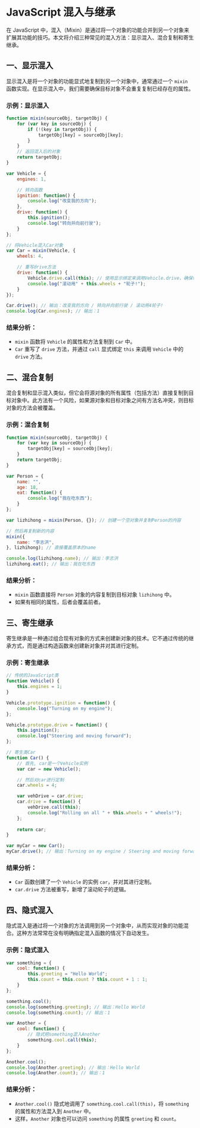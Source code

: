# JavaScript 混入与继承

在 JavaScript 中，混入（Mixin）是通过将一个对象的功能合并到另一个对象来扩展其功能的技巧。本文将介绍三种常见的混入方法：显示混入、混合复制和寄生继承。

## 一、显示混入

显示混入是将一个对象的功能显式地复制到另一个对象中，通常通过一个 `mixin` 函数实现。在显示混入中，我们需要确保目标对象不会重复复制已经存在的属性。

### 示例：显示混入

```js
function mixin(sourceObj, targetObj) {
    for (var key in sourceObj) {
        if (!(key in targetObj)) {
            targetObj[key] = sourceObj[key];
        }
    }
    // 返回混入后的对象
    return targetObj;
}

var Vehicle = {
    engines: 1,

    // 转向函数
    ignition: function() {
        console.log("改变我的方向");
    },
    drive: function() {
        this.ignition();
        console.log("转向并向前行驶");
    }
};

// 将Vehicle混入Car对象
var Car = mixin(Vehicle, {
    wheels: 4,

    // 重写drive方法
    drive: function() {
        Vehicle.drive.call(this); // 使用显示绑定来调用Vehicle.drive，确保this指向Car
        console.log("滚动用" + this.wheels + "轮子!");
    }
});

Car.drive(); // 输出：改变我的方向 / 转向并向前行驶 / 滚动用4轮子!
console.log(Car.engines); // 输出：1
```

### 结果分析：

- `mixin` 函数将 `Vehicle` 的属性和方法复制到 `Car` 中。
- `Car` 重写了 `drive` 方法，并通过 `call` 显式绑定 `this` 来调用 `Vehicle` 中的 `drive` 方法。

## 二、混合复制

混合复制和显示混入类似，但它会将源对象的所有属性（包括方法）直接复制到目标对象中。此方法有一个风险，如果源对象和目标对象之间有方法名冲突，则目标对象的方法会被覆盖。

### 示例：混合复制

```js
function mixin(sourceObj, targetObj) {
    for (var key in sourceObj) {
        targetObj[key] = sourceObj[key];
    }
    return targetObj;
}

var Person = {
    name: "",
    age: 18,
    eat: function() {
        console.log("我在吃东西");
    }
};

var lizhihong = mixin(Person, {}); // 创建一个空对象并复制Person的内容

// 然后再复制新的内容
mixin({
    name: "李志洪",
}, lizhihong); // 直接覆盖原本的name

console.log(lizhihong.name); // 输出：李志洪
lizhihong.eat(); // 输出：我在吃东西
```

### 结果分析：

- `mixin` 函数直接将 `Person` 对象的内容复制到目标对象 `lizhihong` 中。
- 如果有相同的属性，后者会覆盖前者。

## 三、寄生继承

寄生继承是一种通过组合现有对象的方式来创建新对象的技术。它不通过传统的继承方式，而是通过构造函数来创建新对象并对其进行定制。

### 示例：寄生继承

```js
// 传统的JavaScript类
function Vehicle() {
    this.engines = 1;
}

Vehicle.prototype.ignition = function() {
    console.log("Turning on my engine");
};

Vehicle.prototype.drive = function() {
    this.ignition();
    console.log("Steering and moving forward");
};

// 寄生类Car
function Car() {
    // 首先, car是一个Vehicle实例
    var car = new Vehicle();

    // 然后对car进行定制
    car.wheels = 4;

    var vehDrive = car.drive;
    car.drive = function() {
        vehDrive.call(this);
        console.log("Rolling on all " + this.wheels + " wheels!");
    };
    
    return car;
}

var myCar = new Car();
myCar.drive(); // 输出：Turning on my engine / Steering and moving forward / Rolling on all 4 wheels!
```

### 结果分析：

- `Car` 函数创建了一个 `Vehicle` 的实例 `car`，并对其进行定制。
- `car.drive` 方法被重写，新增了滚动轮子的逻辑。

## 四、隐式混入

隐式混入是通过将一个对象的方法调用到另一个对象中，从而实现对象的功能混合。这种方法常常在没有明确指定混入函数的情况下自动发生。

### 示例：隐式混入

```js
var something = {
    cool: function() {
        this.greeting = "Hello World";
        this.count = this.count ? this.count + 1 : 1;
    }
};

something.cool();
console.log(something.greeting); // 输出：Hello World
console.log(something.count); // 输出：1

var Another = {
    cool: function() {
        // 隐式把something混入Another
        something.cool.call(this);
    }
};

Another.cool();
console.log(Another.greeting); // 输出：Hello World
console.log(Another.count); // 输出：1
```

### 结果分析：

- `Another.cool()` 隐式地调用了 `something.cool.call(this)`，将 `something` 的属性和方法混入到 `Another` 中。
- 这样，`Another` 对象也可以访问 `something` 的属性 `greeting` 和 `count`。

